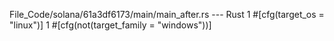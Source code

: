 File_Code/solana/61a3df6173/main/main_after.rs --- Rust
1 #[cfg(target_os = "linux")]                                                                                                                                1 #[cfg(not(target_family = "windows"))]

